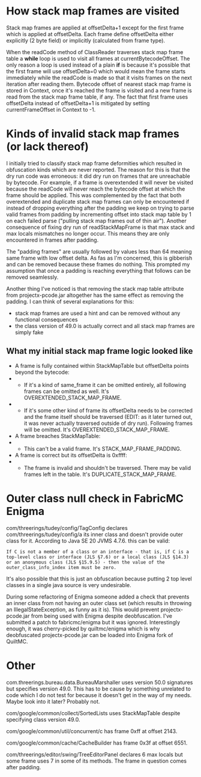 # How stack map frames are visited

Stack map frames are applied at offsetDelta+1 except for the first frame which is applied at offsetDelta. Each frame define offsetDelta either explicitly (2 byte field) or implicitly (calculated from frame type).

When the readCode method of ClassReader traverses stack map frame table a **while** loop is used to visit all frames at currentBytecodeOffset. The only reason a loop is used instead of a plain **if** is because it's possible that the first frame will use offsetDelta=0 which would mean the frame starts immediately while the readCode is made so that it visits frames on the next iteration after reading them. Bytecode offset of nearest stack map frame is stored in Context, once it's reached the frame is visited and a new frame is read from the stack map frame table, if any. The fact that first frame uses offsetDelta instead of offsetDelta+1 is mitigated by setting currentFrameOffset in Context to -1.

# Kinds of invalid stack map frames (or lack thereof)

I initially tried to classify stack map frame deformities which resulted in obfuscation kinds which are never reported. The reason for this is that the dry run code was erroneous: it did dry run on frames that are unreachable by bytecode. For example, if a frame is overextended it will never be visited because the readCode will never reach the bytecode offset at which the frame should be applied. This was complemented by the fact that both overextended and duplicate stack map frames can only be encountered if instead of dropping everything after the padding we keep on trying to parse valid frames from padding by incrementing offset into stack map table by 1 on each failed parse ("pulling stack map frames out of thin air"). Another consequence of fixing dry run of readStackMapFrame is that max stack and max locals mismatches no longer occur. This means they are only encountered in frames after padding.

The "padding frames" are usually followed by values less than 64 meaning same frame with low offset delta. As fas as I'm concerned, this is gibberish and can be removed because these frames do nothing. This prompted my assumption that once a padding is reaching everything that follows can be removed seamlessly.

Another thing I've noticed is that removing the stack map table attribute from projectx-pcode.jar altogether has the same effect as removing the padding. I can think of several explanations for this:
 - stack map frames are used a hint and can be removed without any functional consequences
 - the class version of 49.0 is actually correct and all stack map frames are simply fake

## What my initial stack map frame logic looked like
- A frame is fully contained within StackMapTable but offsetDelta points beyond the bytecode:
- - If it's a kind of same_frame it can be omitted entirely, all following frames can be omitted as well. It's OVEREXTENDED_STACK_MAP_FRAME.
- - If it's some other kind of frame its offsetDelta needs to be corrected and the frame itself should be traversed (EDIT: as it later turned out, it was never actually traversed outside of dry run). Following frames will be omitted. It's OVEREXTENDED_STACK_MAP_FRAME.
- A frame breaches StackMapTable:
- - This can't be a valid frame. It's STACK_MAP_FRAME_PADDING.
- A frame is correct but its offsetDelta is 0xffff:
- - The frame is invalid and shouldn't be traversed. There may be valid frames left in the table. It's DUPLICATE_STACK_MAP_FRAME.

# Outer class null check in FabricMC Enigma

com/threerings/tudey/config/TagConfig declares com/threerings/tudey/config/a its inner class and doesn't provide outer class for it. According to Java SE 20 JVMS 4.7.6. this can be valid:

```
If C is not a member of a class or an interface - that is, if C is a top-level class or interface (JLS §7.6) or a local class (JLS §14.3) or an anonymous class (JLS §15.9.5) - then the value of the outer_class_info_index item must be zero.
```

It's also possible that this is just an obfuscation because putting 2 top level classes in a single java source is very undesirable.

During some refactoring of Enigma someone added a check that prevents an inner class from not having an outer class set (which results in throwing an IllegalStateException, as funny as it is). This would prevent projectx-pcode.jar from being used with Enigma despite deobfuscation. I've submitted a patch to fabricmc/enigma but it was ignored. Interestingly enough, it was cherry-picked by quiltmc/enigma which is why deobfuscated projectx-pcode.jar can be loaded into Enigma fork of QuiltMC.

# Other

com.threerings.bureau.data.BureauMarshaller uses version 50.0 signatures but specifies version 49.0. This has to be cause by something unrelated to code which I do not test for because it doesn't get in the way of my needs. Maybe look into it later? Probably not.

com/google/common/collect/SortedLists uses StackMapTable despite specifying class version 49.0.

com/google/common/util/concurrent/c has frame 0xff at offset 2143.

com/google/common/cache/CacheBuilder has frame 0x3f at offset 6551.

com/threerings/editor/swing/TreeEditorPanel declares 6 max locals but some frame uses 7 in some of its methods. The frame in question comes after padding.
